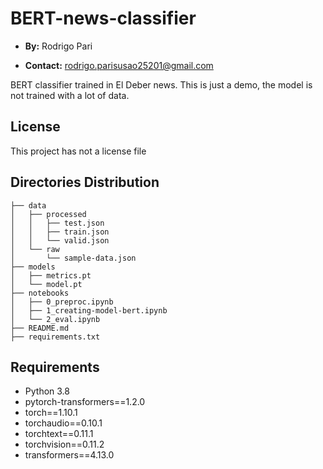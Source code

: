 # BERT-news-classifier

- **By:** Rodrigo Pari

- **Contact:** rodrigo.parisusao25201@gmail.com

BERT classifier trained in El Deber news. This is just a demo, the model is not trained with a lot of data.

## License

This project has not a license file

## Directories Distribution

```
├── data
│   ├── processed
│   │   ├── test.json
│   │   ├── train.json
│   │   └── valid.json
│   └── raw
│       └── sample-data.json
├── models
│   ├── metrics.pt
│   └── model.pt
├── notebooks
│   ├── 0_preproc.ipynb
│   ├── 1_creating-model-bert.ipynb
│   └── 2_eval.ipynb
├── README.md
├── requirements.txt
```

## Requirements

- Python 3.8
- pytorch-transformers==1.2.0
- torch==1.10.1
- torchaudio==0.10.1
- torchtext==0.11.1
- torchvision==0.11.2
- transformers==4.13.0

